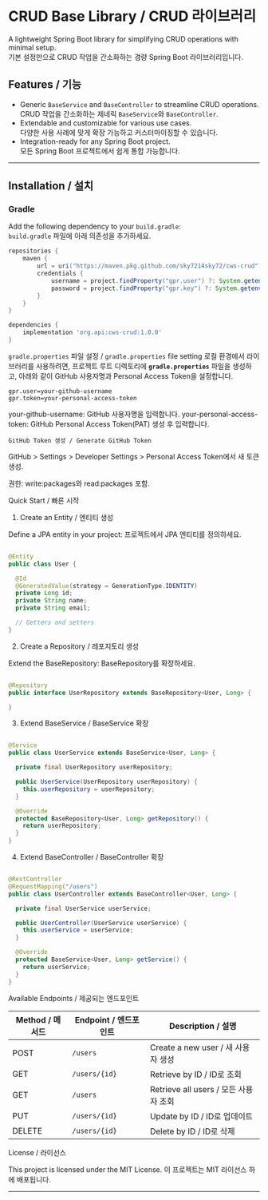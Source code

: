# **CRUD Base Library / CRUD 라이브러리**

A lightweight Spring Boot library for simplifying CRUD operations with minimal setup.  
기본 설정만으로 CRUD 작업을 간소화하는 경량 Spring Boot 라이브러리입니다.

## **Features / 기능**

- Generic `BaseService` and `BaseController` to streamline CRUD operations.  
  CRUD 작업을 간소화하는 제네릭 `BaseService`와 `BaseController`.
- Extendable and customizable for various use cases.  
  다양한 사용 사례에 맞게 확장 가능하고 커스터마이징할 수 있습니다.
- Integration-ready for any Spring Boot project.  
  모든 Spring Boot 프로젝트에서 쉽게 통합 가능합니다.

---

## **Installation / 설치**

### **Gradle**

Add the following dependency to your `build.gradle`:  
`build.gradle` 파일에 아래 의존성을 추가하세요.

```groovy
repositories {
    maven {
        url = uri("https://maven.pkg.github.com/sky7214sky72/cws-crud")
        credentials {
            username = project.findProperty("gpr.user") ?: System.getenv("GITHUB_ACTOR")
            password = project.findProperty("gpr.key") ?: System.getenv("GITHUB_TOKEN")
        }
    }
}

dependencies {
    implementation 'org.api:cws-crud:1.0.0'
}
```

`gradle.properties` 파일 설정 / `gradle.properties` file setting 
로컬 환경에서 라이브러리를 사용하려면, 프로젝트 루트 디렉토리에 **`gradle.properties`** 파일을 생성하고, 아래와 같이 GitHub 사용자명과 Personal Access Token을 설정합니다.

```properties
gpr.user=your-github-username
gpr.token=your-personal-access-token
```
your-github-username: GitHub 사용자명을 입력합니다.
your-personal-access-token: GitHub Personal Access Token(PAT) 생성 후 입력합니다.

`GitHub Token 생성 / Generate GitHub Token`

GitHub > Settings > Developer Settings > Personal Access Token에서 새 토큰 생성.

권한: write:packages와 read:packages 포함.

Quick Start / 빠른 시작

1. Create an Entity / 엔티티 생성

Define a JPA entity in your project:
프로젝트에서 JPA 엔티티를 정의하세요.

```java

@Entity
public class User {

  @Id
  @GeneratedValue(strategy = GenerationType.IDENTITY)
  private Long id;
  private String name;
  private String email;

  // Getters and setters
}
```

2. Create a Repository / 레포지토리 생성

Extend the BaseRepository:
BaseRepository를 확장하세요.

```java

@Repository
public interface UserRepository extends BaseRepository<User, Long> {

}
```

3. Extend BaseService / BaseService 확장

```java

@Service
public class UserService extends BaseService<User, Long> {

  private final UserRepository userRepository;

  public UserService(UserRepository userRepository) {
    this.userRepository = userRepository;
  }

  @Override
  protected BaseRepository<User, Long> getRepository() {
    return userRepository;
  }
}
```

4. Extend BaseController / BaseController 확장

```java

@RestController
@RequestMapping("/users")
public class UserController extends BaseController<User, Long> {

  private final UserService userService;

  public UserController(UserService userService) {
    this.userService = userService;
  }

  @Override
  protected BaseService<User, Long> getService() {
    return userService;
  }
}
```

Available Endpoints / 제공되는 엔드포인트

| Method / 메서드 | Endpoint / 엔드포인트 | Description / 설명               |
|--------------|------------------|--------------------------------|
| POST         | `/users`         | Create a new user / 새 사용자 생성   |
| GET          | `/users/{id}`    | Retrieve by ID / ID로 조회        |
| GET          | `/users`         | Retrieve all users / 모든 사용자 조회 |
| PUT          | `/users/{id}`    | Update by ID / ID로 업데이트        |
| DELETE       | `/users/{id}`    | Delete by ID / ID로 삭제          |

License / 라이선스

This project is licensed under the MIT License.
이 프로젝트는 MIT 라이선스 하에 배포됩니다.

---
